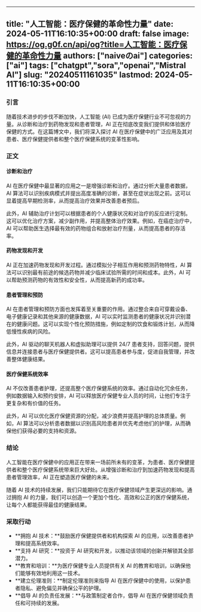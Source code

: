 
---
title: "人工智能：医疗保健的革命性力量"
date: 2024-05-11T16:10:35+00:00
draft: false
image: https://og.g0f.cn/api/og?title=人工智能：医疗保健的革命性力量
authors: ["naiveのai"]
categories: ["ai"]
tags: ["chatgpt","sora","openai","Mistral AI"]
slug: "20240511161035"
lastmod: 2024-05-11T16:10:35+00:00
---
### 引言

随着技术进步的步伐不断加快，人工智能 (AI) 已成为医疗保健行业不可忽视的力量。从诊断和治疗到药物发现和患者管理，AI 正在彻底改变我们提供和体验医疗保健的方式。在这篇博文中，我们将深入探讨 AI 在医疗保健中的广泛应用及其对患者、医疗保健提供者和整个医疗保健系统的变革性影响。

### 正文

#### 诊断和治疗

AI 在医疗保健中最显著的应用之一是增强诊断和治疗。通过分析大量患者数据，AI 算法可以识别疾病模式并提出高度准确的诊断，甚至在症状出现之前。这可以显着提高早期检测率，从而提高治疗效果并改善患者预后。

此外，AI 辅助治疗计划可以根据患者的个人健康状况和对治疗的反应进行定制。这可以优化治疗方案，减少副作用，并提高整体治疗效果。例如，在癌症治疗中，AI 可以帮助医生选择最有效的药物组合和放射治疗剂量，从而提高患者的存活率。

#### 药物发现和开发

AI 正在加速药物发现和开发过程。通过模拟分子相互作用和预测药物特性，AI 算法可以识别最有前途的候选药物并减少临床试验所需的时间和成本。此外，AI 可以帮助预测药物的有效性和安全性，从而提高新药的成功率。

#### 患者管理和预防

AI 在患者管理和预防方面也发挥着至关重要的作用。通过整合来自可穿戴设备、电子健康记录和其他来源的健康数据，AI 可以实时监测患者的健康状况并识别潜在的健康问题。这可以实现个性化预防措施，例如定制的饮食和锻炼计划，从而降低慢性疾病的风险。

此外，AI 驱动的聊天机器人和虚拟助理可以提供 24/7 患者支持，回答问题，提供信息并连接患者与医疗保健提供者。这可以提高患者参与度，促进自我管理，并改善整体健康结果。

#### 医疗保健系统效率

AI 不仅改善患者护理，还提高整个医疗保健系统的效率。通过自动化冗余任务，例如数据输入和预约安排，AI 可以释放医疗保健专业人员的时间，让他们专注于更复杂和有价值的任务。

此外，AI 可以优化医疗保健资源的分配，减少浪费并提高护理的总体质量。例如，AI 算法可以分析患者数据以识别高风险患者并优先考虑他们的护理，从而确保他们获得必要的支持和资源。

### 结论

人工智能在医疗保健中的应用正在带来一场前所未有的变革，为患者、医疗保健提供者和整个医疗保健系统带来巨大好处。从增强诊断和治疗到加速药物发现和提高患者管理效率，AI 正在塑造医疗保健的未来。

随着 AI 技术的持续发展，我们只能期待它在医疗保健领域产生更深远的影响。通过拥抱 AI 的力量，我们可以创造一个更加个性化、高效和公正的医疗保健系统，让每个人都能获得最佳的健康结果。

### 采取行动

* **拥抱 AI 技术：**鼓励医疗保健提供者和机构探索 AI 的应用，以改善患者护理和提高系统效率。
* **支持 AI 研究：**投资于 AI 研究和开发，以推动该领域的创新并解锁其全部潜力。
* **教育和培训：**为医疗保健专业人员提供有关 AI 的教育和培训，以确保他们能够有效地利用这一技术。
* **建立伦理准则：**制定伦理准则来指导 AI 在医疗保健中的使用，以保护患者隐私、避免偏见并确保公平的护理。
* **倡导 AI 的负责任发展：**与政策制定者合作，倡导 AI 在医疗保健领域负责任和可持续的发展。